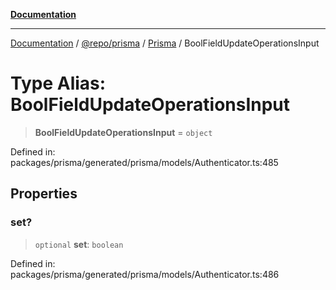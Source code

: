 [**Documentation**](../../../../../README.md)

***

[Documentation](../../../../../README.md) / [@repo/prisma](../../../README.md) / [Prisma](../README.md) / BoolFieldUpdateOperationsInput

# Type Alias: BoolFieldUpdateOperationsInput

> **BoolFieldUpdateOperationsInput** = `object`

Defined in: packages/prisma/generated/prisma/models/Authenticator.ts:485

## Properties

### set?

> `optional` **set**: `boolean`

Defined in: packages/prisma/generated/prisma/models/Authenticator.ts:486
